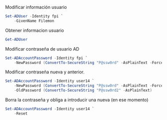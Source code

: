 Modificar información usuario
```powershell
Set-ADUser -Identity fpi `
	-GivenName Filemon
```

Obtener informacion usuario
```powershell
Get-ADUser
```

Modificar contraseña de usuario AD
```powershell
Set-ADAccountPassword -Identity fpi `
	-NewPassword (ConvertTo-SecureString "P@ssw0rd" -AsPlainText -Force)
```

Modificar contraseña nueva y anterior.
```powershell
Set-ADAccountPassword -Identity user14 `
	-NewPassword (ConvertTo-SecureString "P@ssw0rd" -AsPlainText -Force) `
	-OldPassword (ConvertTo-SecureString "P@ssw0rd2" -AsPlainText)
```

Borra la contraseña y obliga a introducir una nueva (en ese momento)
```powershell
Set-ADAccountPassword -Identity user14 `
	-Reset
```






